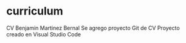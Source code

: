 # curriculum
CV Benjamin Martinez Bernal
Se agrego proyecto Git de CV
Proyecto creado en Visual Studio Code
